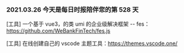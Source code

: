 ### 2021.03.26 今天是每日时报陪伴您的第 528 天

[工具] 一个基于 vue3，的类 umi 的企业级解决框架 -- fes：<https://github.com/WeBankFinTech/fes.js>

[工具] 在线创建自己的 vscode 主题工具：<https://themes.vscode.one/>

